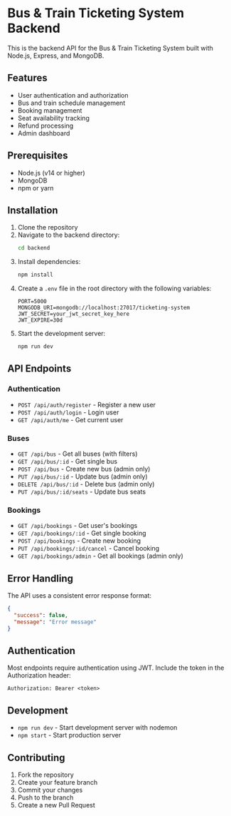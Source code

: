 # Bus & Train Ticketing System Backend

This is the backend API for the Bus & Train Ticketing System built with Node.js, Express, and MongoDB.

## Features

- User authentication and authorization
- Bus and train schedule management
- Booking management
- Seat availability tracking
- Refund processing
- Admin dashboard

## Prerequisites

- Node.js (v14 or higher)
- MongoDB
- npm or yarn

## Installation

1. Clone the repository
2. Navigate to the backend directory:
   ```bash
   cd backend
   ```
3. Install dependencies:
   ```bash
   npm install
   ```
4. Create a `.env` file in the root directory with the following variables:
   ```
   PORT=5000
   MONGODB_URI=mongodb://localhost:27017/ticketing-system
   JWT_SECRET=your_jwt_secret_key_here
   JWT_EXPIRE=30d
   ```
5. Start the development server:
   ```bash
   npm run dev
   ```

## API Endpoints

### Authentication

- `POST /api/auth/register` - Register a new user
- `POST /api/auth/login` - Login user
- `GET /api/auth/me` - Get current user

### Buses

- `GET /api/bus` - Get all buses (with filters)
- `GET /api/bus/:id` - Get single bus
- `POST /api/bus` - Create new bus (admin only)
- `PUT /api/bus/:id` - Update bus (admin only)
- `DELETE /api/bus/:id` - Delete bus (admin only)
- `PUT /api/bus/:id/seats` - Update bus seats

### Bookings

- `GET /api/bookings` - Get user's bookings
- `GET /api/bookings/:id` - Get single booking
- `POST /api/bookings` - Create new booking
- `PUT /api/bookings/:id/cancel` - Cancel booking
- `GET /api/bookings/admin` - Get all bookings (admin only)

## Error Handling

The API uses a consistent error response format:

```json
{
  "success": false,
  "message": "Error message"
}
```

## Authentication

Most endpoints require authentication using JWT. Include the token in the Authorization header:

```
Authorization: Bearer <token>
```

## Development

- `npm run dev` - Start development server with nodemon
- `npm start` - Start production server

## Contributing

1. Fork the repository
2. Create your feature branch
3. Commit your changes
4. Push to the branch
5. Create a new Pull Request 